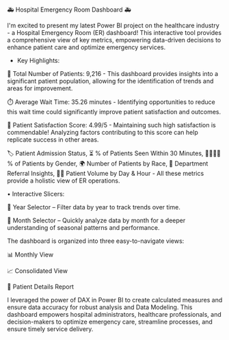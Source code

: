 🚑 Hospital Emergency Room Dashboard 🚑

I'm excited to present my latest Power BI project on the healthcare industry - a Hospital Emergency Room (ER) dashboard! This interactive tool provides a comprehensive view of key metrics, empowering data-driven decisions to enhance patient care and optimize emergency services.

* Key Highlights:

🏥 Total Number of Patients: 9,216 - This dashboard provides insights into a significant patient population, allowing for the identification of trends and areas for improvement.

⏱️ Average Wait Time: 35.26 minutes - Identifying opportunities to reduce this wait time could significantly improve patient satisfaction and outcomes.

🌟 Patient Satisfaction Score: 4.99/5 - Maintaining such high satisfaction is commendable! Analyzing factors contributing to this score can help replicate success in other areas.

🏷️ Patient Admission Status, ⏳ % of Patients Seen Within 30 Minutes, 👩‍⚕️👨‍⚕️ % of Patients by Gender, 🌍 Number of Patients by Race, 🏥 Department Referral Insights, 📅⏰ Patient Volume by Day & Hour - All these metrics provide a holistic view of ER operations.

• Interactive Slicers:

📅 Year Selector – Filter data by year to track trends over time.

📆 Month Selector – Quickly analyze data by month for a deeper understanding of seasonal patterns and performance.

The dashboard is organized into three easy-to-navigate views:

📊 Monthly View

📈 Consolidated View

📑 Patient Details Report

I leveraged the power of DAX in Power BI to create calculated measures and ensure data accuracy for robust analysis and Data Modeling. This dashboard empowers hospital administrators, healthcare professionals, and decision-makers to optimize emergency care, streamline processes, and ensure timely service delivery.
